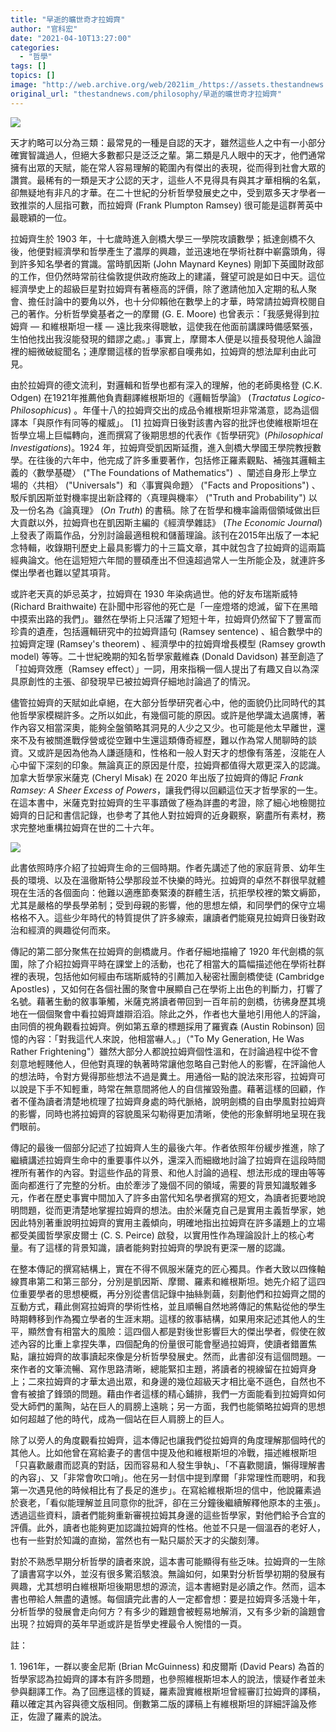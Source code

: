 ```yaml
---
title: "早逝的曠世奇才拉姆齊"
author: "官科宏"
date: "2021-04-10T13:27:00"
categories:
  - "哲學"
tags: []
topics: []
image: "http://web.archive.org/web/2021im_/https://assets.thestandnews.com/media/photos/20210410-05_s5GWN.png"
original_url: "thestandnews.com/philosophy/早逝的曠世奇才拉姆齊"
---
```

![](http://web.archive.org/web/2021im_/https://assets.thestandnews.com/media/photos/20210410-05_s5GWN.png)

天才約略可以分為三類：最常見的一種是自認的天才，雖然這些人之中有一小部分確實智識過人，但絕大多數都只是泛泛之輩。第二類是凡人眼中的天才，他們通常擁有出眾的天賦，能在常人容易理解的範圍內有傑出的表現，從而得到社會大眾的讚賞。最稀有的一類是天才公認的天才，這些人不見得具有與其才華相稱的名氣， 卻無疑地有非凡的才華。在二十世紀的分析哲學發展史之中，受到眾多天才學者一致推崇的人屈指可數，而拉姆齊 (Frank Plumpton Ramsey) 很可能是這群菁英中最聰穎的一位。

拉姆齊生於 1903 年，十七歲時進入劍橋大學三一學院攻讀數學；抵達劍橋不久後，他便對經濟學和哲學產生了濃厚的興趣，並迅速地在學術社群中嶄露頭角，得到許多知名學者的賞識。當時凱因斯 (John Maynard Keynes) 剛卸下英國財政部的工作，但仍然時常前往倫敦提供政府施政上的建議，聲望可說是如日中天。這位經濟學史上的超級巨星對拉姆齊有著極高的評價，除了邀請他加入定期的私人聚會、擔任討論中的要角以外，也十分仰賴他在數學上的才華，時常請拉姆齊校閱自己的著作。分析哲學奠基者之一的摩爾 (G. E. Moore) 也曾表示：「我感覺得到拉姆齊 — 和維根斯坦一樣 — 遠比我來得聰敏，這使我在他面前講課時備感緊張，生怕他找出我沒能發現的錯謬之處。」事實上，摩爾本人便是以擅長發現他人論證裡的細微破綻聞名；連摩爾這樣的哲學家都自嘆弗如，拉姆齊的想法犀利由此可見。

由於拉姆齊的德文流利，對邏輯和哲學也都有深入的理解，他的老師奧格登 (C.K. Odgen) 在1921年推薦他負責翻譯維根斯坦的《邏輯哲學論》 (_Tractatus Logico-Philosophicus_) 。年僅十八的拉姆齊交出的成品令維根斯坦非常滿意，認為這個譯本「與原作有同等的權威」。 \[1\] 拉姆齊日後對該書內容的批評也使維根斯坦在哲學立場上巨幅轉向，進而撰寫了後期思想的代表作《哲學研究》(_Philosophical Investigations_)。1924 年，拉姆齊受凱因斯延攬，進入劍橋大學國王學院教授數學。在往後的六年中，他完成了許多重要著作，包括修正羅素觀點、補強其邏輯主義的〈數學基礎〉 ("The Foundations of Mathematics")  、闡述自身形上學立場的〈共相〉 ("Universals")  和〈事實與命題〉 ("Facts and Propositions") 、駁斥凱因斯並對機率提出新詮釋的〈真理與機率〉 ("Truth and Probability") 以及一份名為《論真理》 (_On Truth_) 的書稿。除了在哲學和機率論兩個領域做出巨大貢獻以外，拉姆齊也在凱因斯主編的《經濟學雜誌》 (_The Economic Journal_) 上發表了兩篇作品，分別討論最適租稅和儲蓄理論。該刊在2015年出版了一本紀念特輯，收錄期刊歷史上最具影響力的十三篇文章，其中就包含了拉姆齊的這兩篇經典論文。他在這短短六年間的豐碩產出不但遠超過常人一生所能企及，就連許多傑出學者也難以望其項背。

或許老天真的妒忌英才，拉姆齊在 1930 年染病過世。他的好友布瑞斯威特 (Richard Braithwaite) 在訃聞中形容他的死亡是「一座燈塔的熄滅，留下在黑暗中摸索出路的我們」。雖然在學術上只活躍了短短十年，拉姆齊仍然留下了豐富而珍貴的遺產，包括邏輯研究中的拉姆齊語句 (Ramsey sentence) 、組合數學中的拉姆齊定理 (Ramsey's theorem) 、經濟學中的拉姆齊增長模型 (Ramsey growth model) 等等。二十世紀晚期的知名哲學家戴維森 (Donald Davidson) 甚至創造了「拉姆齊效應（Ramsey effect）」一詞，用來指稱一個人提出了有趣又自以為深具原創性的主張、卻發現早已被拉姆齊仔細地討論過了的情況。

儘管拉姆齊的天賦如此卓絕，在大部分哲學研究者心中，他的面貌仍比同時代的其他哲學家模糊許多。之所以如此，有幾個可能的原因。或許是他學識太過廣博，著作內容又相當深奧，能夠全盤領略其洞見的人少之又少。也可能是他太早離世，還來不及有被關進戰俘營或從空難中生還這類傳奇經歷，難以作為常人閒聊時的談資。又或許是因為他為人謙遜隨和，性格和一般人對天才的想像有落差，沒能在人心中留下深刻的印象。無論真正的原因是什麼，拉姆齊都值得大眾更深入的認識。加拿大哲學家米薩克 (Cheryl Misak) 在 2020 年出版了拉姆齊的傳記 _Frank Ramsey: A Sheer Excess of Powers_，讓我們得以回顧這位天才哲學家的一生。在這本書中，米薩克對拉姆齊的生平事蹟做了極為詳盡的考證，除了細心地檢閱拉姆齊的日記和書信記錄，也參考了其他人對拉姆齊的近身觀察，窮盡所有素材，務求完整地重構拉姆齊在世的二十六年。

![](http://web.archive.org/web/2021im_/https://assets.thestandnews.com/media/photos/418K1qQIdgL._SX327_BO12C2042C2032C200__Czd13.jpg)

此書依照時序介紹了拉姆齊生命的三個時期。作者先講述了他的家庭背景、幼年生長的環境、以及在溫徹斯特公學那段並不快樂的時光。拉姆齊的卓然不群很早就體現在生活的各個面向：他難以適應節奏緊湊的群體生活，抗拒學校裡的繁文縟節，尤其是嚴格的學長學弟制；受到母親的影響，他的思想左傾，和同學們的保守立場格格不入。這些少年時代的特質提供了許多線索，讓讀者們能窺見拉姆齊日後對政治和經濟的興趣從何而來。

傳記的第二部分聚焦在拉姆齊的劍橋歲月。作者仔細地描繪了 1920 年代劍橋的氛圍，除了介紹拉姆齊平時在課堂上的活動，也花了相當大的篇幅描述他在學術社群裡的表現，包括他如何經由布瑞斯威特的引薦加入秘密社團劍橋使徒 (Cambridge Apostles) ，又如何在各個社團的聚會中展顯自己在學術上出色的判斷力，打響了名號。藉著生動的敘事筆觸，米薩克將讀者帶回到一百年前的劍橋，彷彿身歷其境地在一個個聚會中看拉姆齊雄辯滔滔。除此之外，作者也大量地引用他人的評論，由同儕的視角觀看拉姆齊。例如第五章的標題採用了羅賓森 (Austin Robinson) 回憶的內容：「對我這代人來說，他相當嚇人。」（"To My Generation, He Was Rather Frightening"）雖然大部分人都說拉姆齊個性溫和，在討論過程中從不會刻意地輕賤他人，但他對真理的執著時常讓他忽略自己對他人的影響，在評論他人的想法時，令對方覺得那些想法不過是糞土。用通俗一點的說法來形容，拉姆齊可以說是下手不知輕重，時常在無意間將他人的自信摧毀殆盡。藉著這樣的回顧，作者不僅為讀者清楚地梳理了拉姆齊身處的時代脈絡，說明劍橋的自由學風對拉姆齊的影響，同時也將拉姆齊的容貌風采勾勒得更加清晰，使他的形象鮮明地呈現在我們眼前。

傳記的最後一個部分記述了拉姆齊人生的最後六年。作者依照年份緩步推進，除了繼續講述拉姆齊生命中的重要事件以外，還深入而細緻地討論了拉姆齊在這段時間裡所有著作的內容。對這些作品的背景、和他人討論的過程、想法形成的理由等等面向都進行了完整的分析。由於牽涉了幾個不同的領域，需要的背景知識駁雜多元，作者在歷史事實中間加入了許多由當代知名學者撰寫的短文，為讀者扼要地說明問題，從而更清楚地掌握拉姆齊的想法。由於米薩克自己是實用主義哲學家，她因此特別著重說明拉姆齊的實用主義傾向，明確地指出拉姆齊在許多議題上的立場都受美國哲學家皮爾士 (C. S. Peirce) 啟發，以實用性作為理論設計上的核心考量。有了這樣的背景知識，讀者能夠對拉姆齊的學說有更深一層的認識。

在整本傳記的撰寫結構上，實在不得不佩服米薩克的匠心獨具。作者大致以四條軸線貫串第二和第三部分，分別是凱因斯、摩爾、羅素和維根斯坦。她先介紹了這四位重要學者的思想梗概，再分別從書信記錄中抽絲剝繭，刻劃他們和拉姆齊之間的互動方式，藉此側寫拉姆齊的學術性格，並且順暢自然地將傳記的焦點從他的學生時期轉移到作為獨立學者的生涯末期。這樣的敘事結構，如果用來記述其他人的生平，顯然會有相當大的風險：這四個人都是對後世影響巨大的傑出學者，假使在敘述內容的比重上拿捏失準，四個配角的份量很可能會壓過拉姆齊，使讀者錯置焦點，讓拉姆齊的故事讀起來像是分析哲學發展史。然而，此書卻沒有這個問題。一來作者的文筆流暢、寫作思路清晰，總能緊扣主題，將讀者的視線留在拉姆齊身上；二來拉姆齊的才華太過出眾，和身邊的幾位超級天才相比毫不遜色，自然也不會有被搶了鋒頭的問題。藉由作者這樣的精心鋪排，我們一方面能看到拉姆齊如何受大師們的薰陶，站在巨人的肩膀上遠眺；另一方面，我們也能領略拉姆齊的思想如何超越了他的時代，成為一個站在巨人肩膀上的巨人。

除了以旁人的角度觀看拉姆齊，這本傳記也讓我們從拉姆齊的角度理解那個時代的其他人。比如他曾在寫給妻子的書信中提及他和維根斯坦的冷戰，描述維根斯坦「只喜歡嚴肅而認真的對話，因而容易和人發生爭執」、「不喜歡閱讀，懶得理解書的內容」、又「非常會吹口哨」。他在另一封信中提到摩爾「非常理性而聰明，和我第一次遇見他的時候相比有了長足的進步」。在寫給維根斯坦的信中，他說羅素過於衰老，「看似能理解並且同意你的批評，卻在三分鐘後繼續解釋他原本的主張」。透過這些資料，讀者們能夠重新審視拉姆其身邊的這些哲學家，對他們給予合宜的評價。此外，讀者也能夠更加認識拉姆齊的性格。他並不只是一個溫吞的老好人，也有一些對於知識的直拗，當然也有一點只屬於天才的尖酸刻薄。

對於不熟悉早期分析哲學的讀者來說，這本書可能顯得有些乏味。拉姆齊的一生除了讀書寫字以外，並沒有很多驚滔駭浪。無論如何，如果對分析哲學初期的發展有興趣，尤其想明白維根斯坦後期思想的源流，這本書絕對是必讀之作。然而，這本書也帶給人無盡的遺憾。每個讀完此書的人一定都會想：要是拉姆齊多活幾十年，分析哲學的發展會走向何方？有多少的難題會被輕易地解消，又有多少新的論題會出現？拉姆齊的英年早逝或許是哲學史裡最令人惋惜的一頁。

註：

1. 1961年，一群以麥金尼斯 (Brian McGuinness) 和皮爾斯 (David Pears) 為首的哲學家認為拉姆齊的譯本有許多問題，也參照維根斯坦本人的說法，懷疑作者並未參與翻譯工作。為了回應這樣的質疑，羅素證實維根斯坦曾經審訂拉姆齊的譯稿，藉以確定其內容與德文版相同。倒數第二版的譯稿上有維根斯坦的詳細評論及修正，佐證了羅素的說法。